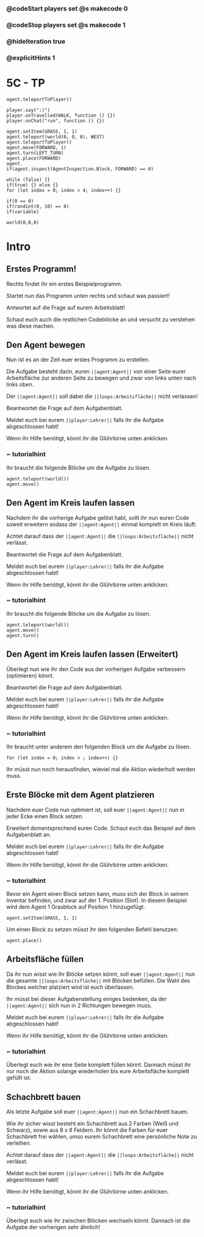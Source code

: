 
### @codeStart players set @s makecode 0
### @codeStop players set @s makecode 1

### @hideIteration true 
### @explicitHints 1

# 5C - TP


<!-- block combinations that will show up by default in their workspace -->
```template
agent.teleportToPlayer()
```

<!-- blocks you want available to players, based on js code -->
```blocks
player.say(":)")
player.onTravelled(WALK, function () {})
player.onChat("run", function () {})

agent.setItem(GRASS, 1, 1)
agent.teleport(world(0, 0, 0), WEST)
agent.teleportToPlayer()
agent.move(FORWARD, 1)
agent.turn(LEFT_TURN)
agent.place(FORWARD)
agent.
if(agent.inspect(AgentInspection.Block, FORWARD) == 0)

while (false) {}
if(true) {} else {}
for (let index = 0; index < 4; index++) {}

if(0 == 0)
if(randint(0, 10) == 0)
if(variable)

world(0,0,0)

```

# Intro

## Erstes  Programm!

Rechts findet ihr ein erstes Beispielprogramm.

Startet nun das Programm unten rechts und schaut was passiert!

Antwortet auf die Frage auf eurem Arbeitsblatt!

Schaut euch auch die restlichen Codeblöcke an und versucht zu verstehen was diese machen.


## Den Agent bewegen


Nun ist es an der Zeit euer erstes Programm zu erstellen.

Die Aufgabe besteht darin, euren ``||agent:Agent||`` von einer Seite eurer 
Arbeitsfläche zur anderen Seite zu bewegen und zwar von links unten nach links oben.

Der ``||agent:Agent||``  soll dabei die ``||loops:Arbeitsfläche||``  nicht verlassen!

Beantwortet die Frage auf dem Aufgabenblatt.

Meldet euch bei eurem ``||player:Lehrer||`` falls ihr die Aufgabe abgeschlossen habt!

Wenn ihr Hilfe benötigt, könnt ihr die Glührbirne unten anklicken.

### ~ tutorialhint 

Ihr braucht die folgende Blöcke um die Aufgabe zu lösen.

```blocks
agent.teleport(world())
agent.move()
```
## Den Agent im Kreis laufen lassen

Nachdem ihr die vorherige Aufgabe gelöst habt, sollt ihr nun euren Code
soweit erweitern sodass der ``||agent:Agent||`` einmal komplett im Kreis läuft.

Achtet darauf dass der ``||agent:Agent||`` die ``||loops:Arbeitsfläche||`` nicht verlässt.

Beantwortet die Frage auf dem Aufgabenblatt.

Meldet euch bei eurem ``||player:Lehrer||`` falls ihr die Aufgabe abgeschlossen habt!

Wenn ihr Hilfe benötigt, könnt ihr die Glührbirne unten anklicken.

### ~ tutorialhint 

Ihr braucht die folgende Blöcke um die Aufgabe zu lösen.

```blocks
agent.teleport(world())
agent.move()
agent.turn()
```

## Den Agent im Kreis laufen lassen (Erweitert)

Überlegt nun wie ihr den Code aus der vorherigen Aufgabe verbessern (optimieren) könnt.

Beantwortet die Frage auf dem Aufgabenblatt.

Meldet euch bei eurem ``||player:Lehrer||`` falls ihr die Aufgabe abgeschlossen habt!

Wenn ihr Hilfe benötigt, könnt ihr die Glührbirne unten anklicken.

### ~ tutorialhint 

Ihr braucht unter anderem den folgenden Block um die Aufgabe zu lösen.

```blocks
for (let index = 0; index < ; index++) {}
```
Ihr müsst nun noch herausfinden, wieviel mal die Aktion wiederholt werden muss.

## Erste Blöcke mit dem Agent platzieren

Nachdem euer Code nun optimiert ist, soll euer ``||agent:Agent||`` nun in jeder Ecke einen Block setzen.

Erweitert dementsprechend euren Code. Schaut euch das Beispiel auf dem Aufgabenblatt an.

Meldet euch bei eurem ``||player:Lehrer||`` falls ihr die Aufgabe abgeschlossen habt!

Wenn ihr Hilfe benötigt, könnt ihr die Glührbirne unten anklicken.

### ~ tutorialhint 
Bevor ein Agent einen Block setzen kann, muss sich der Block in seinem Inventar befinden, und zwar auf der 1. Position (Slot).
In diesem Beispiel wird dem Agent 1 Grasblock auf Position 1 hinzugefügt.

```blocks
agent.setItem(GRASS, 1, 1)
```

Um einen Block zu setzen müsst ihr den folgenden Befehl benutzen:

```blocks
agent.place()
```
## Arbeitsfläche füllen

Da ihr nun wisst wie ihr Blöcke setzen könnt, soll euer ``||agent:Agent||`` nun
die gesamte ``||loops:Arbeitsfläche||`` mit Blöcken befüllen. Die Wahl des Blockes welcher platziert wird
ist euch überlassen.

Ihr müsst bei dieser Aufgabenstellung einiges bedenken, da der ``||agent:Agent||``
sich nun in 2 Richtungen bewegen muss.

Meldet euch bei eurem ``||player:Lehrer||`` falls ihr die Aufgabe abgeschlossen habt!

Wenn ihr Hilfe benötigt, könnt ihr die Glührbirne unten anklicken.

### ~ tutorialhint 
Überlegt euch wie ihr eine Seite komplett füllen könnt. Dannach müsst ihr nur noch die Aktion 
solange wiederholen bis eure Arbeitsfläche komplett gefüllt ist.

## Schachbrett bauen

Als letzte Aufgabe soll euer ``||agent:Agent||`` nun ein Schachbrett bauen.

Wie ihr sicher wisst besteht ein Schachbrett aus 2 Farben (Weiß und Schwarz), sowie aus 8 x 8 Feldern. Ihr
könnt die Farben für euer Schachbrett frei wählen, umso eurem Schachbrett eine persönliche Note zu verleihen.

Achtet darauf dass der ``||agent:Agent||`` die ``||loops:Arbeitsfläche||`` nicht verlässt.

Meldet euch bei eurem ``||player:Lehrer||`` falls ihr die Aufgabe abgeschlossen habt!

Wenn ihr Hilfe benötigt, könnt ihr die Glührbirne unten anklicken.

### ~ tutorialhint 
Überlegt euch wie ihr zwischen Blöcken wechseln könnt. Dannach ist die Aufgabe der vorherigen sehr ähnlich!
